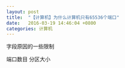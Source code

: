 ```yaml
---
layout: post
title:  "【计算机】为什么计算机只有65536个端口"
date:   2016-03-19 14:46:04 +0800
categories: 计算机
---
```


字段原因的一些限制

端口数目
分区大小


